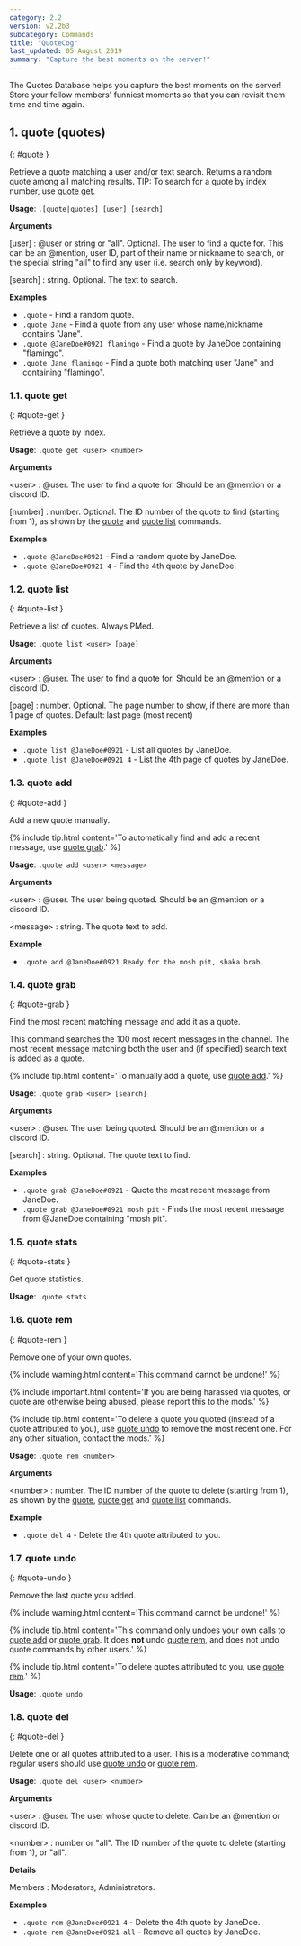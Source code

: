 ```yaml
---
category: 2.2
version: v2.2b3
subcategory: Commands
title: "QuoteCog"
last_updated: 05 August 2019
summary: "Capture the best moments on the server!"
---
```


The Quotes Database helps you capture the best moments on the server! Store your fellow
members' funniest moments so that you can revisit them time and time again.

## 1. quote (quotes)
{: #quote }

Retrieve a quote matching a user and/or text search. Returns a random quote among all matching results.
TIP: To search for a quote by index number, use <a href="./quotecog.html#quote-get">quote get</a>.

**Usage**: `.[quote|quotes] [user] [search]`

**Arguments**

[user]
: @user or string or "all". Optional. The user to find a quote for. This can be an @mention, user ID, part of their name or nickname to search, or the special string "all" to find any user (i.e. search only by keyword).


[search]
: string. Optional. The text to search.




**Examples**

* `.quote` - Find a random quote.
* `.quote Jane` - Find a quote from any user whose name/nickname contains "Jane".
* `.quote @JaneDoe#0921 flamingo` - Find a quote by JaneDoe containing "flamingo".
* `.quote Jane flamingo` - Find a quote both matching user "Jane" and containing "flamingo".

### 1.1. quote get
{: #quote-get }

Retrieve a quote by index.

**Usage**: `.quote get <user> <number>`

**Arguments**

&lt;user&gt;
: @user. The user to find a quote for. Should be an @mention or a discord ID.


[number]
: number. Optional. The ID number of the quote to find (starting from 1), as shown by the <a href="./quotecog.html#quote">quote</a> and <a href="./quotecog.html#quote-list">quote list</a> commands.




**Examples**

* `.quote @JaneDoe#0921` - Find a random quote by JaneDoe.
* `.quote @JaneDoe#0921 4` - Find the 4th quote by JaneDoe.

### 1.2. quote list
{: #quote-list }

Retrieve a list of quotes. Always PMed.

**Usage**: `.quote list <user> [page]`

**Arguments**

&lt;user&gt;
: @user. The user to find a quote for. Should be an @mention or a discord ID.


[page]
: number. Optional. The page number to show, if there are more than 1 page of quotes. Default: last page (most recent)




**Examples**

* `.quote list @JaneDoe#0921` - List all quotes by JaneDoe.
* `.quote list @JaneDoe#0921 4` - List the 4th page of quotes by JaneDoe.

### 1.3. quote add
{: #quote-add }

Add a new quote manually.

{% include tip.html content='To automatically find and add a recent message, use <a href="./quotecog.html#quote-grab">quote grab</a>.' %}

**Usage**: `.quote add <user> <message>`

**Arguments**

&lt;user&gt;
: @user. The user being quoted. Should be an @mention or a discord ID.


&lt;message&gt;
: string. The quote text to add.




**Example**

* `.quote add @JaneDoe#0921 Ready for the mosh pit, shaka brah.`

### 1.4. quote grab
{: #quote-grab }

Find the most recent matching message and add it as a quote.

This command searches the 100 most recent messages in the channel. The
most recent message matching both the user and (if specified) search text is added as a
quote.

{% include tip.html content='To manually add a quote, use <a href="./quotecog.html#quote-add">quote add</a>.' %}

**Usage**: `.quote grab <user> [search]`

**Arguments**

&lt;user&gt;
: @user. The user being quoted. Should be an @mention or a discord ID.


[search]
: string. Optional. The quote text to find.




**Examples**

* `.quote grab @JaneDoe#0921` - Quote the most recent message from JaneDoe.
* `.quote grab @JaneDoe#0921 mosh pit` - Finds the most recent message from @JaneDoe containing "mosh pit".

### 1.5. quote stats
{: #quote-stats }

Get quote statistics.

**Usage**: `.quote stats`



### 1.6. quote rem
{: #quote-rem }

Remove one of your own quotes.

{% include warning.html content='This command cannot be undone!' %}

{% include important.html content='If you are being harassed via quotes, or quote are otherwise being abused,
please report this to the mods.' %}

{% include tip.html content='To delete a quote you quoted (instead of a quote attributed to you), use
<a href="./quotecog.html#quote-undo">quote undo</a> to remove the most recent one. For any other situation, contact the
mods.' %}

**Usage**: `.quote rem <number>`

**Arguments**

&lt;number&gt;
: number. The ID number of the quote to delete (starting from 1), as shown by the <a href="./quotecog.html#quote">quote</a>, <a href="./quotecog.html#quote-get">quote get</a> and <a href="./quotecog.html#quote-list">quote list</a> commands.




**Example**

* `.quote del 4` - Delete the 4th quote attributed to you.

### 1.7. quote undo
{: #quote-undo }

Remove the last quote you added.

{% include warning.html content='This command cannot be undone!' %}

{% include tip.html content='This command only undoes your own calls to <a href="./quotecog.html#quote-add">quote add</a> or <a href="./quotecog.html#quote-grab">quote grab</a>. It
does **not** undo <a href="./quotecog.html#quote-rem">quote rem</a>, and does not undo quote commands by other users.' %}

{% include tip.html content='To delete quotes attributed to you, use <a href="./quotecog.html#quote-rem">quote rem</a>.' %}

**Usage**: `.quote undo`



### 1.8. quote del
{: #quote-del }

Delete one or all quotes attributed to a user. This is a moderative command; regular users should use <a href="./quotecog.html#quote-undo">quote undo</a> or <a href="./quotecog.html#quote-rem">quote rem</a>.

**Usage**: `.quote del <user> <number>`

**Arguments**

&lt;user&gt;
: @user. The user whose quote to delete. Can be an @mention or discord ID.


&lt;number&gt;
: number or "all". The ID number of the quote to delete (starting from 1), or "all".




**Details**

Members
: Moderators, Administrators.


**Examples**

* `.quote rem @JaneDoe#0921 4` - Delete the 4th quote by JaneDoe.
* `.quote rem @JaneDoe#0921 all` - Remove all quotes by JaneDoe.